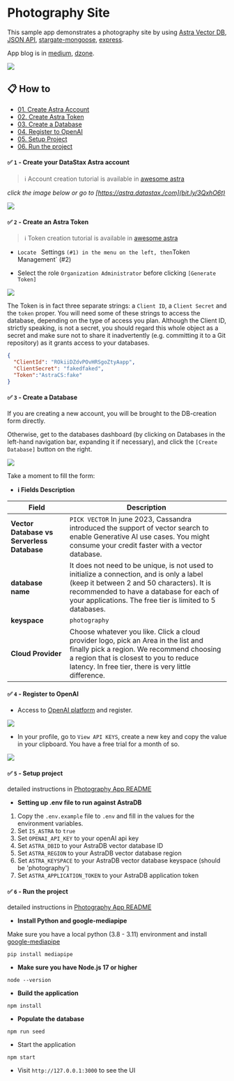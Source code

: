 # Photography Site

This sample app demonstrates a photography site by using [Astra Vector DB](https://www.datastax.com/guides/what-is-a-vector-database), [JSON API](https://github.com/stargate/jsonapi), [stargate-mongoose](https://github.com/stargate/stargate-mongoose), [express](https://expressjs.com/).

App blog is in [medium](https://medium.com/building-the-open-data-stack/build-a-text-and-image-search-app-with-astra-db-vector-search-nodejs-stargates-new-json-api-and-3097dcf12bbf), [dzone](https://dzone.com/articles/build-text-and-image-search-nodejs-ai-app-with-ast).

![](./img/splash.png)

## 📋 How to

- [01. Create Astra Account](#-1---create-your-datastax-astra-account)
- [02. Create Astra Token](#-2---create-an-astra-token)
- [03. Create a Database](#-3---create-a-database)
- [04. Register to OpenAI](#-4---register-to-openai)
- [05. Setup Project](#-5---setup-project)
- [06. Run the project](#-6---run-the-project)


#### ✅ `1` - Create your DataStax Astra account

> ℹ️ Account creation tutorial is available in [awesome astra](https://awesome-astra.github.io/docs/pages/astra/create-account/)

_click the image below or go to [https://astra.datastax./com](bit.ly/3QxhO6t)_

<a href="bit.ly/3QxhO6t">
<img src="https://awesome-astra.github.io/docs/img/astra/astra-signin-github-0.png" />
</a>


#### ✅ `2` - Create an Astra Token

> ℹ️ Token creation tutorial is available in [awesome astra](https://awesome-astra.github.io/docs/pages/astra/create-token/#c-procedure)

- `Locate ` Settings ` (#1) in the menu on the left, then `Token Management` (#2)

- Select the role `Organization Administrator` before clicking `[Generate Token]`

![](https://github.com/DataStax-Academy/cassandra-for-data-engineers/blob/main/images/setup-astra-2.png?raw=true)

The Token is in fact three separate strings: a `Client ID`, a `Client Secret` and the `token` proper. You will need some of these strings to access the database, depending on the type of access you plan. Although the Client ID, strictly speaking, is not a secret, you should regard this whole object as a secret and make sure not to share it inadvertently (e.g. committing it to a Git repository) as it grants access to your databases.

```json
{
  "ClientId": "ROkiiDZdvPOvHRSgoZtyAapp",
  "ClientSecret": "fakedfaked",
  "Token":"AstraCS:fake"
}
```

#### ✅ `3` - Create a Database

If you are creating a new account, you will be brought to the DB-creation form directly.

Otherwise, get to the databases dashboard (by clicking on Databases in the left-hand navigation bar, expanding it if necessary), and click the `[Create Database]` button on the right.

![](./img/astra-create-db-1.png)


Take a moment to fill the form:

- **ℹ️ Fields Description**

| Field                                      | Description                                                                                                                                                                                                                                    |
|--------------------------------------------|------------------------------------------------------------------------------------------------------------------------------------------------------------------------------------------------------------------------------------------------|
| **Vector Database vs Serverless Database** | `PICK VECTOR` In june 2023, Cassandra introduced the support of vector search to enable Generative AI use cases. You might consume your credit faster with a vector database.                                                                                |
| **database name**                          | It does not need to be unique, is not used to initialize a connection, and is only a label (keep it between 2 and 50 characters). It is recommended to have a database for each of your applications. The free tier is limited to 5 databases. |
| **keyspace**                               | `photography`                                                                     |
| **Cloud Provider**                         | Choose whatever you like. Click a cloud provider logo, pick an Area in the list and finally pick a region. We recommend choosing a region that is closest to you to reduce latency. In free tier, there is very little difference.             |


#### ✅ `4` - Register to OpenAI

- Access to [OpenAI platform](https://platform.openai.com/) and register.

![](./img/openai-home.png)

- In your profile, go to `View API KEYS`, create a new key and copy the value in your clipboard. 
You have a free trial for a month of so.

![](./img/openai-key.png)

#### ✅ `5` - Setup project

detailed instructions in [Photography App README](photography-site-demo.js/readme.md)

- **Setting up .env file to run against AstraDB**

1. Copy the `.env.example` file to `.env` and fill in the values for the environment variables.
2. Set `IS_ASTRA` to `true`
3. Set `OPENAI_API_KEY` to your openAI api key
4. Set `ASTRA_DBID` to your AstraDB vector database ID
5. Set `ASTRA_REGION` to your AstraDB vector database region
6. Set `ASTRA_KEYSPACE` to your AstraDB vector database keyspace (should be 'photography')
7. Set `ASTRA_APPLICATION_TOKEN` to your AstraDB application token

#### ✅ `6` - Run the project

detailed instructions in [Photography App README](photography-site-demo.js/readme.md)


- **Install Python and google-mediapipe**

Make sure you have a local python (3.8 - 3.11) environment and install [google-mediapipe](https://developers.google.com/mediapipe/solutions/guide) 

```console
pip install mediapipe
```

- **Make sure you have Node.js 17 or higher**

```
node --version
```

- **Build the application**

```
npm install
```

- **Populate the database**

```
npm run seed
```


- Start the application  

```
npm start
```

- Visit `http://127.0.0.1:3000` to see the UI



